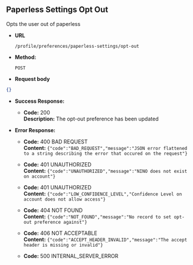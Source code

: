 Paperless Settings Opt Out
----
  Opts the user out of paperless

* **URL**

  `/profile/preferences/paperless-settings/opt-out`

* **Method:**

  `POST`

*  **Request body**

```json
{}
```

* **Success Response:**

  * **Code:** 200 <br />
    **Description:** The opt-out preference has been updated

* **Error Response:**

  * **Code:** 400 BAD REQUEST<br />
    **Content:** `{"code":"BAD_REQUEST","message":"JSON error flattened to a string describing the error that occured on the request"}`

  * **Code:** 401 UNAUTHORIZED <br />
    **Content:** `{"code":"UNAUTHORIZED","message":"NINO does not exist on account"}`

  * **Code:** 401 UNAUTHORIZED <br />
    **Content:** `{"code":"LOW_CONFIDENCE_LEVEL","Confidence Level on account does not allow access"}`

  * **Code:** 404 NOT FOUND <br />
    **Content:** `{"code":"NOT_FOUND","message":"No record to set opt-out preference against"}`

  * **Code:** 406 NOT ACCEPTABLE <br />
    **Content:** `{"code":"ACCEPT_HEADER_INVALID","message":"The accept header is missing or invalid"}`

  * **Code:** 500 INTERNAL_SERVER_ERROR <br />



